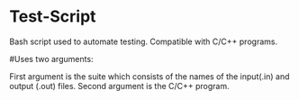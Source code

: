 # Test-Script

Bash script used to automate testing. Compatible with C/C++ programs.

#Uses two arguments:

First argument is the suite which consists of the names of the input(.in) and output  (.out) files. 
Second argument is the C/C++ program.  

